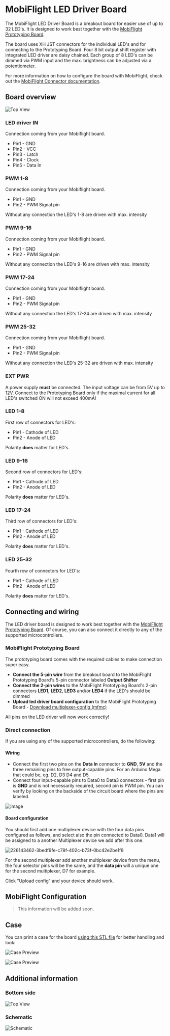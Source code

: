 # MobiFlight LED Driver Board
The MobiFlight LED Driver Board is a breakout board for easier use of up to 32 LED's. It is designed to work best together with the [MobiFlight Prototyping Board](https://shop.mobiflight.com/product/prototyping-board-v2).

The board uses XH JST connectors for the individual LED's and for connecting to the Prototyping Board. Four 8 bit output shift register with integrated LED driver are daisy chained. Each group of 8 LED's can be dimmed via PWM input and the max. brightness can be adjusted via a potentiometer.

For more information on how to configure the board with MobiFlight, check out the [MobiFlight Connector documentation](https://docs.mobiflight.com/devices/output-shift-register/).

## Board overview
![Top View](led-driver-top.png)

### LED driver IN
Connection coming from your Mobiflight board.

* Pin1 - GND
* Pin2 - VCC
* Pin3 - Latch
* Pin4 - Clock
* Pin5 - Data In

### PWM 1-8
Connection coming from your Mobiflight board.

* Pin1 - GND
* Pin2 - PWM Signal pin

Without any connection the LED's 1-8 are driven with max. intensity

### PWM 9-16
Connection coming from your Mobiflight board.

* Pin1 - GND
* Pin2 - PWM Signal pin

Without any connection the LED's 9-16 are driven with max. intensity

### PWM 17-24
Connection coming from your Mobiflight board.

* Pin1 - GND
* Pin2 - PWM Signal pin

Without any connection the LED's 17-24 are driven with max. intensity

### PWM 25-32
Connection coming from your Mobiflight board.

* Pin1 - GND
* Pin2 - PWM Signal pin

Without any connection the LED's 25-32 are driven with max. intensity

### EXT PWR
A power supply **must** be connected. The input voltage can be from 5V up to 12V.
Connect to the Prototyping Board only if the maximal current for all LED's switched ON will not exceed 400mA!

### LED 1-8
First row of connectors for LED's:

* Pin1 - Cathode of LED
* Pin2 - Anode of LED

Polarity **does** matter for LED's.

### LED 9-16
Second row of connectors for LED's:

* Pin1 - Cathode of LED
* Pin2 - Anode of LED

Polarity **does** matter for LED's.

### LED 17-24
Third row of connectors for LED's:

* Pin1 - Cathode of LED
* Pin2 - Anode of LED

Polarity **does** matter for LED's.

### LED 25-32
Fourth row of connectors for LED's:

* Pin1 - Cathode of LED
* Pin2 - Anode of LED

Polarity **does** matter for LED's.

## Connecting and wiring
The LED driver board is designed to work best together with the [MobiFlight Prototyping Board](https://shop.mobiflight.com/product/prototyping-board-v2). Of course, you can also connect it directly to any of the supported microcontrollers.

### MobiFlight Prototyping Board
The prototyping board comes with the required cables to make connection super easy.

* **Connect the 5-pin wire** from the breakout board to the MobiFlight Prototyping Board's 5-pin connector labeled **Output Shifter**
* **Connect the 2-pin wires** to the MobiFlight Prototyping Board's 2-pin connectors **LED1**, **LED2**, **LED3** and/or **LED4** if the LED's should be dimmed
* **Upload led driver board configuration** to the MobiFlight Prototyping Board - [Download multiplexer-config (mfmc)](https://raw.githubusercontent.com/MobiFlight/mobiflight-pcbs/refs/heads/main/prototyping-board/prototyping-board.led-driver.mfmc)

All pins on the LED driver will now work correctly!

### Direct connection
If you are using any of the supported microcontrollers, do the following:

#### Wiring
* Connect the first two pins on the **Data In** connector to **GND**, **5V** and the three remaining pins to free output-capable pins. For an Arduino Mega that could be, eg. D2, D3 D4 and D5. 
* Connect four input-capable pins to Data0 to Data3 connectors - first pin is **GND** and is not necessarily required, second pin is PWM pin. You can verify by looking on the backside of the circuit board where the pins are labeled. 

![image](https://github.com/MobiFlight/mobiflight-pcbs/assets/2587818/d38acea9-0853-4c9f-adc7-96773ab6a843)

#### Board configuration
You should first add one multiplexer device with the four data pins configured as follows, and select also the pin connected to Data0. Data1 will be assigned to a another Multiplexer device we add after this one.

![226143462-3bedf9fe-c78f-402c-b73f-0bc42e2be1f8](https://github.com/MobiFlight/mobiflight-pcbs/assets/2587818/4343863f-7fe1-492a-b9ed-07e8d59b0a64)

For the second multiplexer add another multiplexer device from the menu, the four selector pins will be the same, and the **data pin** will a unique one for the second multiplexer, D7 for example.

Click "Upload config" and your device should work.

## MobiFlight Configuration

> This information will be added soon.

## Case
You can print a case for the board [using this STL file](breakout-multiplexer-case.stl) for better handling and look:

![Case Preview](breakout-multiplexer-case-preview.png)

![Case Preview](breakout-multiplexer-case-preview-2.png)

## Additional information

### Bottom side
![Top View](led-driver-bottom.png)

### Schematic
![Schematic](schematic.png)
